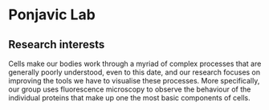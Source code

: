 # Ponjavic Lab 
  
## Research interests
Cells make our bodies work through a myriad of complex processes that are generally poorly understood, even to this date, and our research focuses on improving the tools we have to visualise these processes. More specifically, our group uses fluorescence microscopy to observe the behaviour of the individual proteins that make up one the most basic components of cells.

<!---
PonjavicLab/PonjavicLab is a ✨ special ✨ repository because its `README.md` (this file) appears on your GitHub profile.
You can click the Preview link to take a look at your changes.
--->
